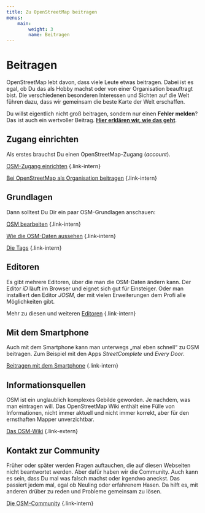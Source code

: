 ```yaml
---
title: Zu OpenStreetMap beitragen
menus:
    main:
        weight: 3
        name: Beitragen
---
```


# Beitragen

OpenStreetMap lebt davon, dass viele Leute etwas beitragen. Dabei ist es egal,
ob Du das als Hobby machst oder von einer Organisation beauftragt bist. Die
verschiedenen besonderen Interessen und Sichten auf die Welt führen dazu, dass
wir gemeinsam die beste Karte der Welt erschaffen.

<div class="infobox">

Du willst eigentlich nicht groß beitragen, sondern nur einen **Fehler melden**?
Das ist auch ein wertvoller Beitrag. [**Hier erklären wir, wie das
geht**](/beitragen/fehler-melden/).

</div>

<div class="grid-container">

<div class="grid-box">

## Zugang einrichten

Als erstes brauchst Du einen OpenStreetMap-Zugang (*account*).

[OSM-Zugang einrichten](/beitragen/osm-zugang/)
{.link-intern}

[Bei OpenStreetMap als Organisation beitragen](/beitragen/als-organisation/)
{.link-intern}

</div>

<div class="grid-box">

## Grundlagen

Dann solltest Du Dir ein paar OSM-Grundlagen anschauen:

[OSM bearbeiten](/beitragen/bearbeiten/)
{.link-intern}

[Wie die OSM-Daten aussehen](/beitragen/datenmodell/)
{.link-intern}

[Die Tags](/beitragen/tags/)
{.link-intern}

</div>

<div class="grid-box">

## Editoren

Es gibt mehrere Editoren, über die man die OSM-Daten ändern kann. Der Editor
*iD* läuft im Browser und eignet sich gut für Einsteiger. Oder man
installiert den Editor *JOSM*, der mit vielen Erweiterungen dem Profi alle
Möglichkeiten gibt.

Mehr zu diesen und weiteren [Editoren](/beitragen/editoren/)
{.link-intern}

</div>

<div class="grid-box">

## Mit dem Smartphone

Auch mit dem Smartphone kann man unterwegs „mal eben schnell“ zu OSM beitragen.
Zum Beispiel mit den Apps *StreetComplete* und *Every Door*.

[Beitragen mit dem Smartphone](/beitragen/smartphone/)
{.link-intern}

</div>

<!--
<div class="grid-box">

## Tools für Mapper

Es gibt eine Reihe von Tools, die von der Community speziell für OSM entwickelt
wurden und die beim Mappen, bei der Qualitätskontrolle und vielem anderen
helfen.

[Tools](tools/)
{.link-intern}

</div>
-->

<div class="grid-box">

## Informationsquellen

OSM ist ein unglaublich komplexes Gebilde geworden. Je nachdem, was man
eintragen will. Das OpenStreetMap Wiki enthält eine Fülle von Informationen,
nicht immer aktuell und nicht immer korrekt, aber für den ernsthaften Mapper
unverzichtbar.

[Das OSM-Wiki](https://wiki.openstreetmap.org/)
{.link-extern}

</div>

</div> <!-- grid-container -->

## Kontakt zur Community

Früher oder später werden Fragen auftauchen, die auf diesen Webseiten nicht
beantwortet werden. Aber dafür haben wir die Community. Auch kann es sein, dass
Du mal was falsch machst oder irgendwo aneckst. Das passiert jedem mal, egal
ob Neuling oder erfahrenem Hasen. Da hilft es, mit anderen drüber zu reden
und Probleme gemeinsam zu lösen.

[Die OSM-Community](/community/)
{.link-intern}

